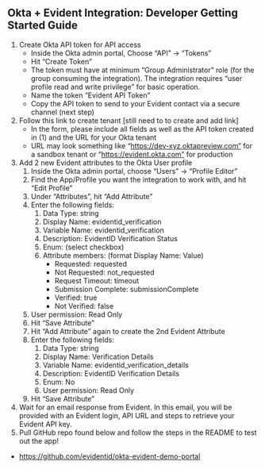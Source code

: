 ## Okta + Evident Integration: Developer Getting Started Guide
1. Create Okta API token for API access
	- Inside the Okta admin portal, Choose “API” -> “Tokens”
	- Hit “Create Token”
	- The token must have at minimum “Group Administrator” role (for the group consuming the integration). The integration requires “user profile read and write privilege” for basic operation.
	- Name the token “Evident API Token”
	- Copy the API token to send to your Evident contact via a secure channel (next step)
1. Follow this link to create tenant [still need to to create and add link]
	- In the form, please include all fields as well as the API token created in (1) and the URL for your Okta tenant
	- URL may look something like “https://dev-xyz.oktapreview.com” for a sandbox tenant or “https://evident.okta.com” for production
1. Add 2 new Evident attributes to the Okta User profile
	1. Inside the Okta admin portal, choose “Users” -> “Profile Editor”
	1. Find the App/Profile you want the integration to work with, and hit “Edit Profile”
	1. Under “Attributes”, hit “Add Attribute”
	1. Enter the following fields:
		1. Data Type: string
		1. Display Name: evidentid_verification
		1. Variable Name: evidentid_verification
		1. Description: EvidentID Verification Status
		1. Enum: (select checkbox)
		1. Attribute members: (format Display Name: Value)
			- Requested: requested
			- Not Requested: not_requested
			- Request Timeout: timeout 
			- Submission Complete: submissionComplete
			- Verified: true 
			- Not Verified: false 
	1. User permission: Read Only
	1. Hit “Save Attribute”
	1. Hit “Add Attribute” again to create the 2nd Evident Attribute
	1. Enter the following fields:
		1. Data Type: string
		1. Display Name: Verification Details
		1. Variable Name: evidentid_verification_details
		1. Description: EvidentID Verification Details
		1. Enum: No
		1. User permission: Read Only
	1. Hit “Save Attribute”
1. Wait for an email response from Evident. In this email, you will be provided with an Evident login, API URL and steps to retrieve your Evident API key. 
1. Pull GitHub repo found below and follow the steps in the README to test out the app! 
  - https://github.com/evidentid/okta-evident-demo-portal

